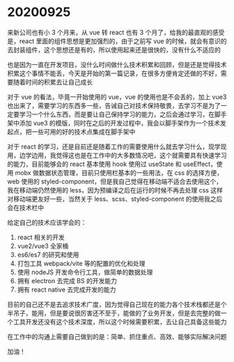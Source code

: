 # 20200925

来新公司也有小 3 个月来，从 vue 转 react 也有 3 个月了，给我的最直观的感受是，react 里面的组件思想是更加强烈的，由于之前写 vue 的时候，就会有意识的去封装组件，这个思想还是有的，所以使用起来还是很快的，没有什么不适应的

也是因为一直在开发项目，没什么时间做什么技术积累和回顾，但是还是觉得技术积累这个事情不能丢，今天是开始的第一篇记录，在很多方便肯定还做的不好，需要随着时间的积累去让自己成长

对于 vue 的看法，毕竟一开始使用的 vue，vue 的使用也是不会丢的，加上 vue3 也出来了，需要学习的东西多一些，告诫自己对技术保持敬畏，去学习不是为了一定要学习一个什么东西，而是要让自己保持学习的能力，之后会通过学习，在脚手架中添加 vue3 的模版，同时在之后的开发过程中，我会以脚手架作为一个技术发起点，把一些可用的好的技术点集成在脚手架中

对于 react 的学习，还是目前还是随着工作的需要使用什么就去学习什么，现学现用，边学边用，我觉得这也是在工作中的大多数情况吧，这个就需要具有快速学习的能力，目前能够会的 react 基本使用 hook 使用过 useState 和 useEffect，使用 mobx 做数据状态管理，目前只使用栏基本的一些用法，在 css 的选择方便，web 使用的 styled-component，但是我自己觉得在移动端不适合去使用这个，我在移动端仍然使用的 less，因为预编译之后在运行的时候不再去处理 css 这样对移动端更友好一些，当然关于 less、scss、styled-component 的使用我之后会在技术栏中

给定自己的技术应该学会的：

1. react 相关的开发
2. vue2/vue3 全家桶
3. es6/es7 的研究和使用
4. 打包工具 webpack/vite 等的配置的优化和处理
5. 使用 nodeJS 开发命令行工具，做简单的数据处理
6. 拥有 electron 去完成 BS 的开发能力
7. 拥有 react native 去完成开发的能力

目前的自己还不是去追求技术广度，因为觉得自己现在的能力各个技术栈都还是个半吊子，能用，但是要说很厉害还不至于，能做的了业务开发，但是去完整的做一个工具开发还没有这个技术深度，所以这个时候需要积累，去让自己具备这些能力

在工作中的沟通上需要自己做到的是：简单、抓住重点、高效、能够实际解决问题

加油！




